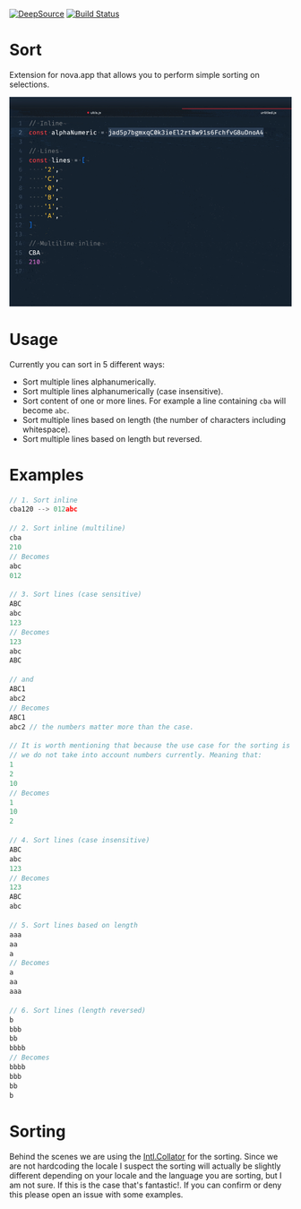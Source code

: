 [![DeepSource](https://deepsource.io/gh/chrisdl/nova-sort.svg/?label=active+issues&show_trend=true)](https://deepsource.io/gh/chrisdl/nova-sort/?ref=repository-badge)
[![Build Status](https://travis-ci.com/chrisdl/nova-sort.svg?branch=master)](https://travis-ci.com/chrisdl/nova-sort)

# Sort

Extension for nova.app that allows you to perform simple sorting on selections.

![usage](https://raw.githubusercontent.com/chrisdl/nova-sort/master/usage.gif)

# Usage

Currently you can sort in 5 different ways:

  - Sort multiple lines alphanumerically.
  - Sort multiple lines alphanumerically (case insensitive).
  - Sort content of one or more lines. For example a line containing `cba` will become `abc`.
  - Sort multiple lines based on length (the number of characters including whitespace).
  - Sort multiple lines based on length but reversed.

# Examples

```js
// 1. Sort inline
cba120 --> 012abc

// 2. Sort inline (multiline)
cba
210
// Becomes
abc
012

// 3. Sort lines (case sensitive)
ABC
abc
123
// Becomes
123
abc
ABC

// and
ABC1
abc2
// Becomes
ABC1
abc2 // the numbers matter more than the case.

// It is worth mentioning that because the use case for the sorting is programming
// we do not take into account numbers currently. Meaning that:
1
2
10
// Becomes
1
10
2

// 4. Sort lines (case insensitive)
ABC
abc
123
// Becomes
123
ABC
abc

// 5. Sort lines based on length
aaa
aa
a
// Becomes
a
aa
aaa

// 6. Sort lines (length reversed)
b
bbb
bb
bbbb
// Becomes
bbbb
bbb
bb
b
```

# Sorting
Behind the scenes we are using the [Intl.Collator](https://developer.mozilla.org/en-US/docs/Web/JavaScript/Reference/Global_Objects/Intl/Collator) for the sorting. Since we are not hardcoding the locale I suspect the sorting will actually be slightly different depending on your locale and the language you are sorting, but I am not sure. If this is the case that's fantastic!. If you can confirm or deny this please open an issue with some examples.
